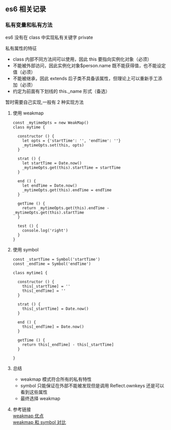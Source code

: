 ## es6 相关记录

### 私有变量和私有方法

es6 没有在 class 中实现私有关键字 private

私有属性的特征

- class 内部不同方法间可以使用，因此 this 要指向实例化对象（必须）
- 不能被外部访问，因此实例化对象\$person.name 既不能获得值，也不能设定值（必须）
- 不能被继承，因此 extends 后子类不具备该属性，但理论上可以重新手工添加（必须）
- 约定为前面有下划线的 this.\_name 形式（备选）

暂时需要自己实现,一般有 2 种实现方法

1.  使用 weakmap

        const _mytimeOpts = new WeakMap()
        class mytime {

          constructor () {
            let opts = {'startTime': '', 'endTime': ''}
            _mytimeOpts.set(this, opts)
          }

          strat () {
            let startTime = Date.now()
            _mytimeOpts.get(this).startTime = startTime
          }

          end () {
            let endTime = Date.now()
            _mytimeOpts.get(this).endTime = endTime
          }

          getTime () {
            return _mytimeOpts.get(this).endTime - _mytimeOpts.get(this).startTime
          }

          test () {
            console.log('right')
          }
        }

2.  使用 symbol

        const _startTime = Symbol('startTime')
        const _endTime = Symbol('endTime')

        class mytime1 {

          constructor () {
            this[_startTime] = ''
            this[_endTime] = ''
          }

          strat () {
            this[_startTime] = Date.now()
          }

          end () {
            this[_endTime] = Date.now()
          }

          getTime () {
            return this[_endTime] - this[_startTime]
          }

        }

3.  总结

    - weakmap 模式符合所有的私有特性
    - symbol 只能保证在外部不能被发现但是调用 Reflect.ownkeys 还是可以看到这些属性
    - 最终选择 weakmap

4.  参考链接  
    [weakmap 优点](https://juejin.im/entry/572c0b2d2e958a00667a081d)  
    [weakmap 和 symbol 对比](https://www.tangshuang.net/3237.html)
